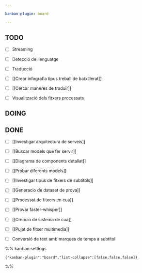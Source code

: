 ```yaml
---

kanban-plugin: board

---
```


## TODO

- [ ] Streaming
- [ ] Detecció de llenguatge
- [ ] Traducció
- [ ] [[Crear infografia tipus treball de batxillerat]]
- [ ] [[Cercar maneres de traduïr]]
- [ ] Visualització dels fitxers processats


## DOING



## DONE

- [ ] [[Investigar arquitectura de serveis]]
- [ ] [[Buscar models que fer servir]]
- [ ] [[Diagrama de components detallat]]
- [ ] [[Probar diferents models]]
- [ ] [[Investigar tipus de fitxers de subtitols]]
- [ ] [[Generacio de dataset de prova]]
- [ ] [[Processat de fitxers en cua]]
- [ ] [[Provar faster-whisper]]
- [ ] [[Creacio de sistema de cua]]
- [ ] [[Pujat de fitxer multimedia]]
- [ ] Conversió de text amb marques de temps a subtítol




%% kanban:settings
```
{"kanban-plugin":"board","list-collapse":[false,false,false]}
```
%%